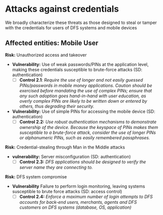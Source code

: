 # Attacks against credentials

We broadly characterize these threats as those designed to steal or tamper with the credentials for users of DFS systems and mobile devices

## Affected entities: Mobile User

**Risk:** Unauthorized access and takeover

* **Vulnerability:** Use of weak passwords/PINs at the application level, making these credentials susceptible to brute-force attacks (SD: authentication)
  * [ ] **Control 2.1**: _Require the use of longer and not easily guessed PINs/passwords in mobile money applications. Caution should be exercised before mandating the use of complex PINs; ensure that any such adoption goes hand-in-hand with user education, as overly complex PINs are likely to be written down or entered by others, thus degrading their security._
* **Vulnerability:** Use of simple PINs for accessing the mobile device (SD: authentication)
  * [ ] **Control 2.2:** _Use robust authentication mechanisms to demonstrate ownership of the device. Because the keyspace of PINs makes them susceptible to a brute-force attack, consider the use of longer PINs or alphanumeric PINs, such as easily remembered passphrases._

**Risk:** Credential-stealing through Man in the Middle attacks

* **vulnerability:** Server misconfiguration (SD: authentication)
  * [ ] **Control 2.3:** _DFS applications should be designed to verify the server name they are connecting to._

**Risk:** DFS system compromise

* **Vulnerability** Failure to perform login monitoring, leaving systems susceptible to brute force attacks (SD: access control)
  * [ ] **Control 2.4:** _Enforce a maximum number of login attempts to DFS accounts for back-end users, merchants, agents and DFS customers on DFS systems (database, OS, application)_
